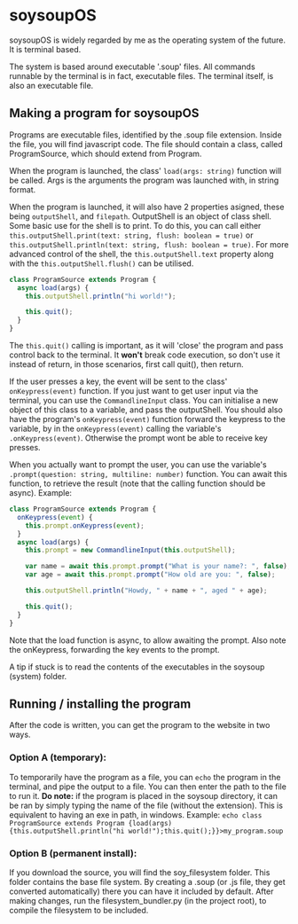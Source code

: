 # soysoupOS

soysoupOS is widely regarded by me as the operating system of the future. It is terminal based.

The system is based around executable '.soup' files. All commands runnable by the terminal is in fact, executable files. The terminal itself, is also an executable file.

## Making a program for soysoupOS

Programs are executable files, identified by the .soup file extension. Inside the file, you will find javascript code. The file should contain a class, called ProgramSource, which should extend from Program.

When the program is launched, the class' `load(args: string)` function will be called. Args is the arguments the program was launched with, in string format.

When the program is launched, it will also have 2 properties asigned, these being `outputShell`, and `filepath`. OutputShell is an object of class shell. Some basic use for the shell is to print. To do this, you can call either `this.outputShell.print(text: string, flush: boolean = true)` or `this.outputShell.println(text: string, flush: boolean = true)`. For more advanced control of the shell, the `this.outputShell.text` property along with the `this.outputShell.flush()` can be utilised.

```js
class ProgramSource extends Program {
  async load(args) {
    this.outputShell.println("hi world!");

    this.quit();
  }
}
```

The `this.quit()` calling is important, as it will 'close' the program and pass control back to the terminal. It **won't** break code execution, so don't use it instead of return, in those scenarios, first call quit(), then return.

If the user presses a key, the event will be sent to the class' `onKeypress(event)` function. If you just want to get user input via the terminal, you can use the `CommandlineInput` class. You can initialise a new object of this class to a variable, and pass the outputShell. You should also have the program's `onKeypress(event)` function forward the keypress to the variable, by in the `onKeypress(event)` calling the variable's `.onKeypress(event)`. Otherwise the prompt wont be able to receive key presses.

When you actually want to prompt the user, you can use the variable's `.prompt(question: string, multiline: number)` function. You can await this function, to retrieve the result (note that the calling function should be async). Example:

```js
class ProgramSource extends Program {
  onKeypress(event) {
    this.prompt.onKeypress(event);
  }
  async load(args) {
    this.prompt = new CommandlineInput(this.outputShell);

    var name = await this.prompt.prompt("What is your name?: ", false);
    var age = await this.prompt.prompt("How old are you: ", false);

    this.outputShell.println("Howdy, " + name + ", aged " + age);

    this.quit();
  }
}
```

Note that the load function is async, to allow awaiting the prompt. Also note the onKeypress, forwarding the key events to the prompt.

A tip if stuck is to read the contents of the executables in the soysoup (system) folder.

## Running / installing the program

After the code is written, you can get the program to the website in two ways.

### Option A (temporary):

To temporarily have the program as a file, you can `echo` the program in the terminal, and pipe the output to a file. You can then enter the path to the file to run it. **Do note:** if the program is placed in the soysoup directory, it can be ran by simply typing the name of the file (without the extension). This is equivalent to having an exe in path, in windows.
Example: `echo class ProgramSource extends Program {load(args) {this.outputShell.println("hi world!");this.quit();}}>my_program.soup`

### Option B (permanent install):

If you download the source, you will find the soy_filesystem folder. This folder contains the base file system. By creating a .soup (or .js file, they get converted automatically) there you can have it included by default. After making changes, run the filesystem_bundler.py (in the project root), to compile the filesystem to be included.
